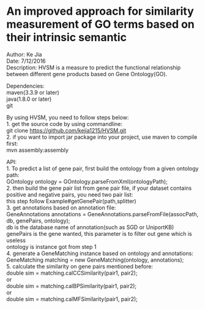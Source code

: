# An improved approach for similarity measurement of GO terms based on their intrinsic semantic  
Author: Ke Jia  
Date: 7/12/2016  
Description: HVSM is a measure to predict the functional relationship between different gene products based on Gene Ontology(GO).  

Dependencies:  
	maven(3.3.9 or later)  
	java(1.8.0 or later)  
	git  

By using HVSM, you need to follow steps below:  
	1. get the source code by using commandline:   
		git clone https://github.com/kejia1215/HVSM.git  
	2. if you want to import jar package into your project, use maven to compile first:  
		mvn assembly:assembly  

API:  
	1. To predict a list of gene pair, first build the ontology from a given ontology path:  
		GOntology ontology = GOntology.parseFromXml(ontologyPath);  
	2. then build the gene pair list from gene pair file, if your dataset contains positive and negative pairs, you need two pair list:  
		this step follow Example#getGenePair(path,splitter)  
	3. get annotations based on annotation file:  
		GeneAnnotations annotations = GeneAnnotations.parseFromFile(assocPath, db, genePairs, ontology);  
		db is the database name of annotation(such as SGD or UniportKB)  
		genePairs is the gene wanted, this parameter is to filter out gene which is useless  
		ontology is instance got from step 1  
	4. generate a GeneMatching instance based on ontology and annotations:  
		GeneMatching matching = new GeneMatching(ontology, annotations);  
	5. calculate the similarity on gene pairs mentioned before:  
		double sim = matching.calCCSimilarity(pair1, pair2);  
		or  
		double sim = matching.calBPSimilarity(pair1, pair2);  
		or  
		double sim = matching.calMFSimilarity(pair1, pair2);  
